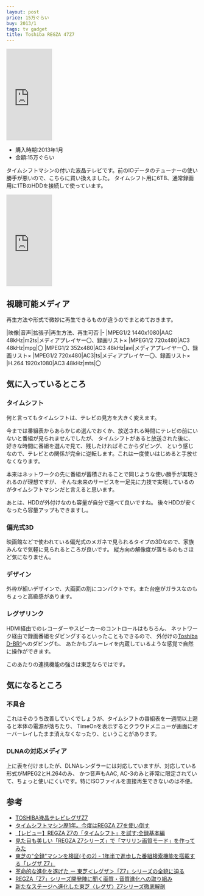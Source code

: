 ```yaml
---
layout: post
price: 15万ぐらい
buy: 2013/1
tags: tv gadget
title: Toshiba REGZA 47Z7
---
```

<iframe src="http://rcm-fe.amazon-adsystem.com/e/cm?lt1=_blank&bc1=FFFFFF&IS2=1&bg1=FFFFFF&fc1=000000&lc1=0000FF&t=yoshimopeia-22&o=9&p=8&l=as1&m=amazon&f=ifr&ref=qf_sp_asin_til&asins=B009RJOPYW" style="width:120px;height:240px;" scrolling="no" marginwidth="0" marginheight="0" frameborder="0"></iframe>

- 購入時期:2013年1月
- 金額:15万ぐらい

タイムシフトマシンの付いた液晶テレビです。前のIOデータのチューナーの使い勝手が悪いので、こちらに買い換えました。
タイムシフト用に6TB、通常録画用に1TBのHDDを接続して使っています。

<iframe src="http://rcm-fe.amazon-adsystem.com/e/cm?lt1=_blank&bc1=FFFFFF&IS2=1&bg1=FFFFFF&fc1=000000&lc1=0000FF&t=yoshimopeia-22&o=9&p=8&l=as4&m=amazon&f=ifr&ref=ss_til&asins=B009O9166A" style="width:120px;height:240px;" scrolling="no" marginwidth="0" marginheight="0" frameborder="0"></iframe>

## 視聴可能メディア

再生方法や形式で微妙に再生できるものが違うのでまとめておきます。

|映像|音声|拡張子|再生方法、再生可否
|-
|MPEG1/2 1440x1080|AAC 48kHz|m2ts|メディアプレイヤー〇、録画リスト×
|MPEG1/2 720x480|AC3 48kHz|mpg|〇
|MPEG1/2 352x480|AC3 48kHz|avi|メディアプレイヤー〇、録画リスト×
|MPEG1/2 720x480|AC3|ts|メディアプレイヤー〇、録画リスト×
|H.264 1920x1080|AC3 48kHz|mts|〇

## 気に入っているところ

### タイムシフト

何と言ってもタイムシフトは、テレビの見方を大きく変えます。

今までは番組表からあらかじめ選んでおくか、放送される時間にテレビの前にいないと番組が見られませんでしたが、
タイムシフトがあると放送された後に、好きな時間に番組を選んで見て、残したければそこからダビング、
という感じなので、テレビとの関係が完全に逆転します。これは一度使いはじめると手放せなくなります。

本来はネットワークの先に番組が蓄積されることで同じような使い勝手が実現されるのが理想ですが、
そんな未来のサービスを一足先に力技で実現しているのがタイムシフトマシンだと言えると思います。

あとは、HDDが外付けなのも容量が自分で選べて良いですね。
後々HDDが安くなったら容量アップもできますし。

### 偏光式3D

映画館などで使われている偏光式のメガネで見られるタイプの3Dなので、家族みんなで気軽に見られるところが良いです。
縦方向の解像度が落ちるのもさほど気になりません。

### デザイン

外枠が細いデザインで、大画面の割にコンパクトです。また台座がガラスなのもちょっと高級感があります。

### レグザリンク

HDMI経由でのレコーダーやスピーカーのコントロールはもちろん、
ネットワーク経由で録画番組をダビングするといったこともできるので、
外付けの[Toshiba D-BR1](/Toshiba+D-BR1)へのダビングも、
あたかもブルーレイを内蔵しているような感覚で自然に操作ができます。

このあたりの連携機能の強さは東芝ならではです。

## 気になるところ

### 不具合

これはそのうち改善していくでしょうが、タイムシフトの番組表を一週間以上遡ると本体の電源が落ちたり、
TimeOnを表示するとクラウドメニューが画面にオーバーレイしたまま消えなくなったり、ということがあります。

### DLNAの対応メディア

上に表を付けましたが、DLNAレンダラーには対応していますが、対応している形式がMPEG2とH.264のみ、
かつ音声もAAC, AC-3のみと非常に限定されていて、ちょっと使いにくいです。特にISOファイルを直接再生できないのは不便。

## 参考
* [TOSHIBA液晶テレビレグザZ7](http://www.toshiba.co.jp/regza/lineup/z7/)
* [タイムシフトマシン歴1年。今度はREGZA Z7を使い倒す](http://av.watch.impress.co.jp/docs/review/review/20121220_579130.html)
* [【レビュー】REGZA Z7の「タイムシフト」を試す:全録基本編](http://av.watch.impress.co.jp/docs/review/review/20121108_570837.html)
* [見た目も美しい「REGZA Z7シリーズ」で「マリリン画質モード」を作ってみた](http://www.itmedia.co.jp/lifestyle/articles/1210/26/news114.html)
* [東芝の"全録"マシンを検証(その2) - 1年半で進歩した番組検索機能を搭載する「レグザ Z7」](http://news.mynavi.jp/articles/2013/04/10/regza_z7/index.html)
* [革命的な進化を遂げた ー 東芝＜レグザ＞「Z7」シリーズの全貌に迫る](http://www.phileweb.com/review/article/201211/16/640.html)
* [REGZA「Z7」シリーズ開発陣に聞く画質・音質進化への取り組み](http://www.phileweb.com/review/article/201211/12/651.html)
* [新たなステージへ進化した東芝〈レグザ〉Z7シリーズ徹底解剖](http://ascii.jp/elem/000/000/735/735693/)
